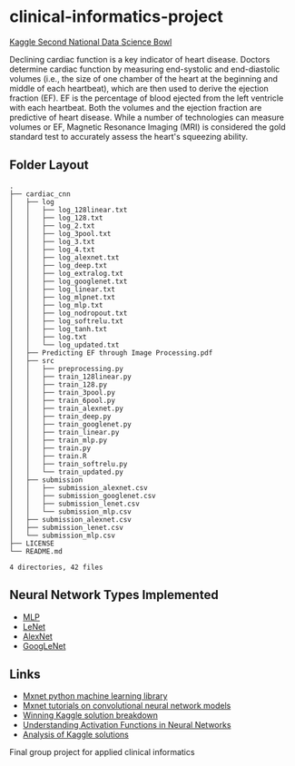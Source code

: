 # clinical-informatics-project

[Kaggle Second National Data Science Bowl](https://www.kaggle.com/c/second-annual-data-science-bowl)

Declining cardiac function is a key indicator of heart disease. Doctors determine cardiac function by measuring end-systolic and end-diastolic volumes (i.e., the size of one chamber of the heart at the beginning and middle of each heartbeat), which are then used to derive the ejection fraction (EF). EF is the percentage of blood ejected from the left ventricle with each heartbeat. Both the volumes and the ejection fraction are predictive of heart disease. While a number of technologies can measure volumes or EF, Magnetic Resonance Imaging (MRI) is considered the gold standard test to accurately assess the heart's squeezing ability.

## Folder Layout

```
.
├── cardiac_cnn
│   ├── log
│   │   ├── log_128linear.txt
│   │   ├── log_128.txt
│   │   ├── log_2.txt
│   │   ├── log_3pool.txt
│   │   ├── log_3.txt
│   │   ├── log_4.txt
│   │   ├── log_alexnet.txt
│   │   ├── log_deep.txt
│   │   ├── log_extralog.txt
│   │   ├── log_googlenet.txt
│   │   ├── log_linear.txt
│   │   ├── log_mlpnet.txt
│   │   ├── log_mlp.txt
│   │   ├── log_nodropout.txt
│   │   ├── log_softrelu.txt
│   │   ├── log_tanh.txt
│   │   ├── log.txt
│   │   └── log_updated.txt
│   ├── Predicting EF through Image Processing.pdf
│   ├── src
│   │   ├── preprocessing.py
│   │   ├── train_128linear.py
│   │   ├── train_128.py
│   │   ├── train_3pool.py
│   │   ├── train_6pool.py
│   │   ├── train_alexnet.py
│   │   ├── train_deep.py
│   │   ├── train_googlenet.py
│   │   ├── train_linear.py
│   │   ├── train_mlp.py
│   │   ├── train.py
│   │   ├── train.R
│   │   ├── train_softrelu.py
│   │   └── train_updated.py
│   ├── submission
│   │   ├── submission_alexnet.csv
│   │   ├── submission_googlenet.csv
│   │   ├── submission_lenet.csv
│   │   └── submission_mlp.csv
│   ├── submission_alexnet.csv
│   ├── submission_lenet.csv
│   └── submission_mlp.csv
├── LICENSE
└── README.md

4 directories, 42 files
```

## Neural Network Types Implemented
- [MLP](http://deeplearning.net/tutorial/mlp.html)
- [LeNet](https://www.pyimagesearch.com/2016/08/01/lenet-convolutional-neural-network-in-python/)
- [AlexNet](http://vision.stanford.edu/teaching/cs231b_spring1415/slides/alexnet_tugce_kyunghee.pdf)
- [GoogLeNet](https://leonardoaraujosantos.gitbooks.io/artificial-inteligence/content/googlenet.html)


## Links

- [Mxnet python machine learning library](https://mxnet.apache.org/)
- [Mxnet tutorials on convolutional neural network models](https://github.com/apache/incubator-mxnet/tree/master/example/image-classification)
- [Winning Kaggle solution breakdown](https://datasciencebowl.com/leading-and-winning-team-submissions-analysis/)
- [Understanding Activation Functions in Neural Networks](https://medium.com/the-theory-of-everything/understanding-activation-functions-in-neural-networks-9491262884e0)
- [Analysis of Kaggle solutions](https://github.com/jonrmulholland/dsbAnalysis)
 


Final group project for applied clinical informatics
